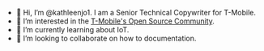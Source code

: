 - 👋  Hi, I’m @kathleenjo1. I am a Senior Technical Copywriter for T-Mobile. 
- 👀  I’m interested in the [T-Mobile's Open Source Community](https://github.com/tmobile/opensource). 
- 🌱  I’m currently learning about IoT.
- 💞️  I’m looking to collaborate on how to documentation. 

<!---
- 📫  How to reach me ...
kathleenjo1/kathleenjo1 is a ✨ special ✨ repository because its `README.md` (this file) appears on your GitHub profile.
You can click the Preview link to take a look at your changes.
--->
